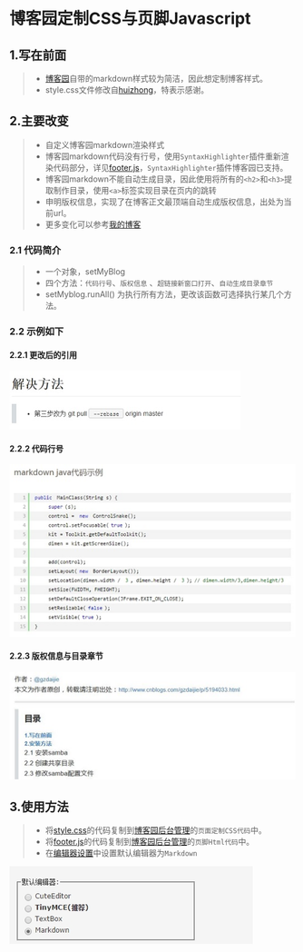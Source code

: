 # 博客园定制CSS与页脚Javascript

## 1.写在前面

> * [博客园](http://www.cnblogs.com/gzdaijie/)自带的markdown样式较为简洁，因此想定制博客样式。
> * style.css文件修改自[huizhong](https://github.com/huizhong/cnblogs-markdown-css)，特表示感谢。

## 2.主要改变

> * 自定义博客园markdown渲染样式
> * 博客园markdown代码没有行号，使用`SyntaxHighlighter`插件重新渲染代码部分，详见[footer.js](./footer.js)，`SyntaxHighlighter`插件博客园已支持。
> * 博客园markdown不能自动生成目录，因此使用将所有的`<h2>`和`<h3>`提取制作目录，使用`<a>`标签实现目录在页内的跳转
> * 申明版权信息，实现了在博客正文最顶端自动生成版权信息，出处为当前url。
> * 更多变化可以参考[我的博客](http://www.cnblogs.com/gzdaijie/p/5187171.html)

### 2.1 代码简介
> * 一个对象，setMyBlog
> * 四个方法：`代码行号`、`版权信息` 、`超链接新窗口打开`、`自动生成目录章节`
> * setMyblog.runAll() 为执行所有方法，更改该函数可选择执行某几个方法。

### 2.2 示例如下

#### 2.2.1 更改后的引用
![示例1](./image/preview_refer.jpg)

#### 2.2.2 代码行号
![示例2](./image/preview_java_code.jpg)

#### 2.2.3 版权信息与目录章节 
![示例2](./image/preview_content.jpg)


## 3.使用方法

> * 将[style.css](./style.css)的代码复制到[博客园后台管理](http://i.cnblogs.com/Configure.aspx)的`页面定制CSS代码`中。
> * 将[footer.js](./footer.js)的代码复制到[博客园后台管理](http://i.cnblogs.com/Configure.aspx)的`页脚Html代码`中。
> * 在[编辑器设置](http://i.cnblogs.com/Preferences.aspx)中设置默认编辑器为`Markdown`

![编辑器设置](./image/settings_editor.jpg)
